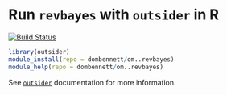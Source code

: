 # Run `revbayes` with `outsider` in R
[![Build Status](https://travis-ci.org/dombennett/om..revbayes.svg?branch=master)](https://travis-ci.org/dombennett/om..revbayes)


```r
library(outsider)
module_install(repo = dombennett/om..revbayes)
module_help(repo = dombennett/om..revbayes)
```

See [`outsider`](https://github.com/AntonelliLab/outsider) documentation for more information.
